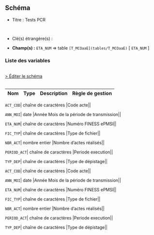 ## Schéma


- Titre : Tests PCR 
<br />



- Clé(s) étrangère(s) : <br />

- **Champ(s) :** `ETA_NUM`
  => table `[T_MCOaaE](tables/T_MCOaaE)` [ `ETA_NUM` ]<br />

 
### Liste des variables
<br />
<div>
    <a href="https://gitlab.com/healthdatahub/applications-du-hdh/schema-snds/-/tree/master/schemas/T_MCOaaSUP_PCR/T_MCOaaSUP_PCR.json"
       target="_blank" rel="noopener noreferrer">> Éditer le schéma</a>
</div>
<br />

Nom | Type | Description | Règle de gestion
-|-|-|-



`ACT_COD`| chaîne de caractères |Code acte||

`ANN_MOI`| date |Année Mois de la période de transmission||

`ETA_NUM`| chaîne de caractères |Numéro FINESS ePMSI||

`FIC_TYP`| chaîne de caractères |Type de fichier||

`NBR_ACT`| nombre entier |Nombre d’actes réalisés||

`PERIOD_ACT`| chaîne de caractères |Periode execution||

`TYP_DEP`| chaîne de caractères |Type de dépistage||

`ACT_COD`| chaîne de caractères |Code acte||

`ANN_MOI`| date |Année Mois de la période de transmission||

`ETA_NUM`| chaîne de caractères |Numéro FINESS ePMSI||

`FIC_TYP`| chaîne de caractères |Type de fichier||

`NBR_ACT`| nombre entier |Nombre d’actes réalisés||

`PERIOD_ACT`| chaîne de caractères |Periode execution||

`TYP_DEP`| chaîne de caractères |Type de dépistage||
